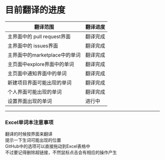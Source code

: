 # 目前翻译的进度

| 翻译范围 | 翻译进度 |
|---------|---------|
|主界面中的 pull request界面|翻译完成|
|主界面中的 issues界面 |翻译完成|
|主界面中的marketplace中的单词|翻译完成|
|主页面中explore界面中的单词|翻译完成|
|主页面中通知界面中的单词|翻译完成|
|新建项目界面可能出现的单词|翻译完成|
|个人界面可能出现的单词|翻译完成|
|设置界面出现的单词|进行中|



---


### Excel单词本注意事项
翻译的时候按界面来翻译 <br>
提示一下生词可能出现的位置<br>
GitHub中的选项可以直接拖动到Excel表格中<br>
不过要记得删除超链接，不然鼠标点击会有相应的操作产生<br>
